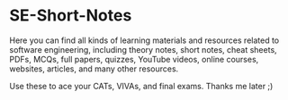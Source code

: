 # SE-Short-Notes

Here you can find all kinds of learning materials and resources related to software engineering, including theory notes, short notes, cheat sheets, PDFs, MCQs, full papers, quizzes, YouTube videos, online courses, websites, articles, and many other resources.

Use these to ace your CATs, VIVAs, and final exams. Thanks me later ;)
